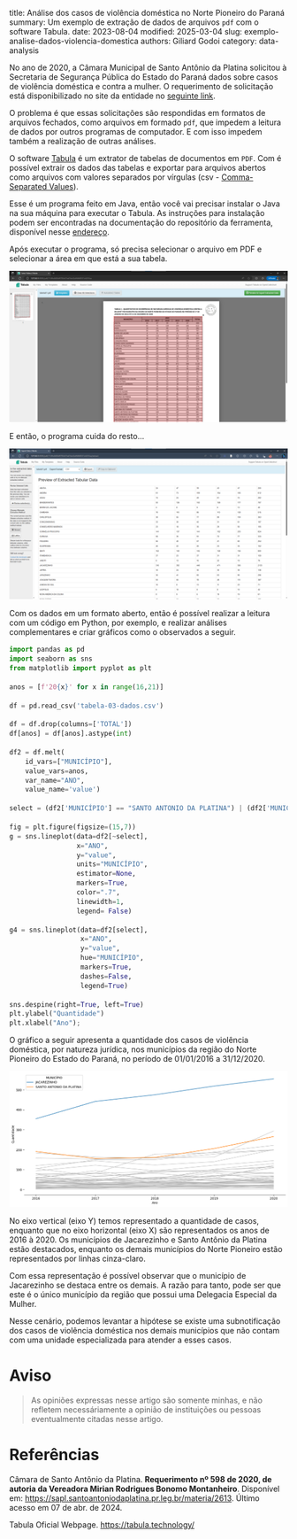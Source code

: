 title: Análise dos casos de violência doméstica no Norte Pioneiro do Paraná
summary: Um exemplo de extração de dados de arquivos `pdf` com o software Tabula.
date: 2023-08-04
modified: 2025-03-04
slug: exemplo-analise-dados-violencia-domestica
authors: Giliard Godoi
category: data-analysis


No ano de 2020, a Câmara Municipal de Santo Antônio da Platina solicitou à Secretaria de Segurança Pública do Estado do Paraná dados sobre casos de violência doméstica e contra a mulher.
O requerimento de solicitação está disponibilizado no site da entidade no [seguinte link](https://sapl.santoantoniodaplatina.pr.leg.br/materia/2613).

O problema é que essas solicitações são respondidas em formatos de arquivos fechados, como arquivos em formado `pdf`, que impedem a leitura de dados por outros programas de computador.
E com isso impedem também a realização de outras análises.

O software [Tabula](https://tabula.technology/) é um extrator de tabelas de documentos em `PDF`.
Com é possível extrair os dados das tabelas e exportar para arquivos abertos como arquivos com valores separados por vírgulas (csv - [Comma-Separated Values](https://pt.wikipedia.org/wiki/Comma-separated_values)).

Esse é um programa feito em Java, então você vai precisar instalar o Java na sua máquina para executar o Tabula. As instruções para instalação podem ser encontradas na documentação do repositório da ferramenta, disponível nesse [endereço](https://github.com/tabulapdf/tabula?tab=readme-ov-file#using-tabula).

Após executar o programa, só precisa selecionar o arquivo em PDF e selecionar a área em que está a sua tabela.

![Exemplo do software Tabula](./tabula-exemplo.png)

E então, o programa cuida do resto...

![Dados extraidos com o software tabula](./tabula-exemplo-dois.png)

Com os dados em um formato aberto, então é possível realizar a leitura com um código em Python, por exemplo, e realizar análises complementares e criar gráficos como o observados a seguir.

```python
import pandas as pd
import seaborn as sns
from matplotlib import pyplot as plt

anos = [f'20{x}' for x in range(16,21)]

df = pd.read_csv('tabela-03-dados.csv')

df = df.drop(columns=['TOTAL'])
df[anos] = df[anos].astype(int)

df2 = df.melt(
    id_vars=["MUNICÍPIO"],
    value_vars=anos,
    var_name="ANO",
    value_name='value')

select = (df2['MUNICÍPIO'] == "SANTO ANTONIO DA PLATINA") | (df2['MUNICÍPIO'] == "JACAREZINHO")

fig = plt.figure(figsize=(15,7))
g = sns.lineplot(data=df2[~select],
                 x="ANO",
                 y="value",
                 units="MUNICÍPIO",
                 estimator=None,
                 markers=True,
                 color=".7",
                 linewidth=1,
                 legend= False)

g4 = sns.lineplot(data=df2[select],
                  x="ANO",
                  y="value",
                  hue="MUNICÍPIO",
                  markers=True,
                  dashes=False,
                  legend=True)

sns.despine(right=True, left=True)
plt.ylabel("Quantidade")
plt.xlabel("Ano");
```

O gráfico a seguir apresenta a quantidade dos casos de violência doméstica, por natureza jurídica, nos municípios da região do Norte Pioneiro do Estado do Paraná, no período de 01/01/2016 a 31/12/2020.

<!-- ![Registro de violência doméstica no Norte Pioneiro](../../images/2023/grafico-violencia-domestica-norte-pioneiro.png) -->
![Registro de violência doméstica no Norte Pioneiro](./grafico-violencia-domestica-norte-pioneiro.png)

No eixo vertical (eixo Y) temos representado a quantidade de casos, enquanto que no eixo horizontal (eixo X) são representados os anos de 2016 à 2020.
Os municípios de Jacarezinho e Santo Antônio da Platina estão destacados, enquanto os demais municípios do Norte Pioneiro estão representados por linhas cinza-claro.

Com essa representação é possível observar que o município de Jacarezinho se destaca entre os demais.
A razão para tanto, pode ser que este é o único município da região que possui uma Delegacia Especial da Mulher.

Nesse cenário, podemos levantar a hipótese se existe uma subnotificação dos casos de violência doméstica nos demais municípios que não contam com uma unidade especializada para atender a esses casos.

# Aviso

> As opiniões expressas nesse artigo são somente minhas, e não refletem necessáriamente a opinião de instituições ou pessoas eventualmente citadas nesse artigo.

# Referências

Câmara de Santo Antônio da Platina. **Requerimento nº 598 de 2020, de autoria da Vereadora Mirian Rodrigues Bonomo Montanheiro**. Disponível em: <https://sapl.santoantoniodaplatina.pr.leg.br/materia/2613>. Último acesso em 07 de abr. de 2024.

Tabula Oficial Webpage. <https://tabula.technology/>
